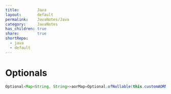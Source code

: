 ```yaml
---
title:        Java
layout:       default
permalink:    JavaNotes/Java
category:     JavaNotes
has_children: true
share:        true
shortRepo:
  - java
  - default
---
```


# Optionals

```java  
Optional<Map<String, String>>aorMap=Optional.ofNullable(this.customAORMap);  
```  